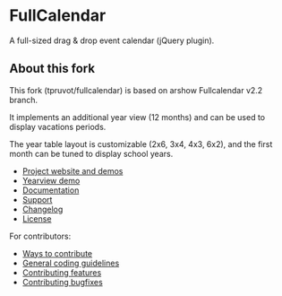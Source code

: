 # FullCalendar

A full-sized drag & drop event calendar (jQuery plugin).


About this fork
---------------

This fork (tpruvot/fullcalendar) is based on arshow Fullcalendar v2.2 branch.

It implements an additional year view (12 months) and can be used to display vacations periods.

The year table layout is customizable (2x6, 3x4, 4x3, 6x2), and the first month can be tuned to display school years.


- [Project website and demos](http://arshaw.com/fullcalendar/)
- [Yearview demo](http://epsy.linuxd.org/fullcalendar/)
- [Documentation](http://arshaw.com/fullcalendar/docs/)
- [Support](http://arshaw.com/fullcalendar/support/)
- [Changelog](changelog.md)
- [License](license.txt)

For contributors:

- [Ways to contribute](http://arshaw.com/fullcalendar/wiki/Contributing/)
- [General coding guidelines](https://github.com/arshaw/fullcalendar/wiki/Contributing-Code)
- [Contributing features](https://github.com/arshaw/fullcalendar/wiki/Contributing-Features)
- [Contributing bugfixes](https://github.com/arshaw/fullcalendar/wiki/Contributing-Bugfixes)
